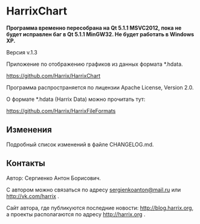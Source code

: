 HarrixChart
===========

**Программа временно пересобрана на Qt 5.1.1 MSVC2012, пока не будет исправлен баг в Qt 5.1.1 MinGW32. Не будет работать в Windows XP.**

Версия v.1.3

Приложение по отображению графиков из данных формата *.hdata.

https://github.com/Harrix/HarrixChart

Программа распространяется по лицензии Apache License, Version 2.0.

О формате *.hdata (Harrix Data) можно прочитать тут:

https://github.com/Harrix/HarrixFileFormats

Изменения
---------------

Подробный список изменений в файле CHANGELOG.md.

Контакты
---------------

Автор: Сергиенко Антон Борисович.

С автором можно связаться по адресу sergienkoanton@mail.ru или  http://vk.com/harrix .

Сайт автора, где публикуются последние новости: http://blog.harrix.org, а проекты располагаются по адресу http://harrix.org .
